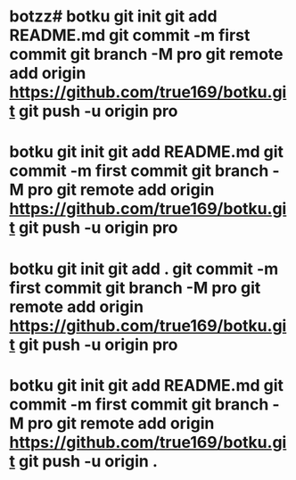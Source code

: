 # botzz# botku git init git add README.md git commit -m first commit git branch -M pro git remote add origin https://github.com/true169/botku.git git push -u origin pro
# botku git init git add README.md git commit -m first commit git branch -M pro git remote add origin https://github.com/true169/botku.git git push -u origin pro
# botku git init git add . git commit -m first commit git branch -M pro git remote add origin https://github.com/true169/botku.git git push -u origin pro
# botku git init git add README.md git commit -m first commit git branch -M pro git remote add origin https://github.com/true169/botku.git git push -u origin .
